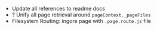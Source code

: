 - Update all references to readme docs
- ? Unify all page retrieval around `pageContext._pageFiles`
- Filesystem Routing: ingore page with `.page.route.js` file
